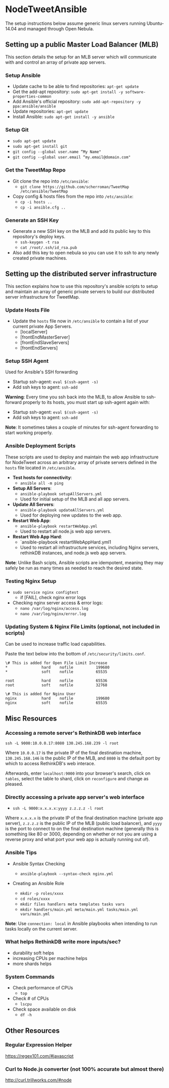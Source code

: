 # NodeTweetAnsible

The setup instructions below assume generic linux servers running Ubuntu-14.04 and managed through Open Nebula.

## Setting up a public Master Load Balancer (MLB)
This section details the setup for an MLB server which will communicate with and control an array of private app servers.
### Setup Ansible
- Update cache to be able to find repositories: `apt-get update`
- Get the add-apt repository: `sudo apt-get install -y software-properties-common`
- Add Ansible's official repository: `sudo add-apt-repository -y ppa:ansible/ansible`
- Update repositories: `apt-get update`
- Install Ansible: `sudo apt-get install -y ansible`

### Setup Git
- `sudo apt-get update`
- `sudo apt-get install git`
- `git config --global user.name “My Name"`
- `git config --global user.email “my.email@domain.com"`

### Get the TweetMap Repo
- Git clone the repo into `/etc/ansible`:
    - `git clone https://github.com/scherroman/TweetMap /etc/ansible/TweetMap`
- Copy config & hosts files from the repo into `/etc/ansible`:
    - `cp -i hosts ..`
    - `cp -i ansible.cfg ..`

### Generate an SSH Key
- Generate a new SSH key on the MLB and add its public key to this repository's deploy keys.
    - `ssh-keygen -t rsa`
    - `cat /root/.ssh/id_rsa.pub`
- Also add this key to open nebula so you can use it to ssh to any newly created private machines.

## Setting up the distributed server infrastructure
This section explains how to use this repository's ansible scripts to setup and maintain an array of generic private servers to build our distributed server infrastructure for TweetMap.
### Update Hosts File
- Update the `hosts` file now in `/etc/ansible` to contain a list of your current private App Servers.
    - [localServer]
    - [frontEndMasterServer]
    - [frontEndSlaveServers]
    - [frontEndServers]

### Setup SSH Agent
Used for Ansible's SSH forwarding
- Startup ssh-agent: `eval $(ssh-agent -s)`
- Add ssh keys to agent: `ssh-add`

**Warning**: Every time you ssh back into the MLB, to allow Ansible to ssh-forward properly to its hosts, you must start up ssh-agent again with: 
- Startup ssh-agent: `eval $(ssh-agent -s)`
- Add ssh keys to agent: `ssh-add`

**Note**: It sometimes takes a couple of minutes for ssh-agent forwarding to start working properly.

### Ansible Deployment Scripts
These scripts are used to deploy and maintain the web app infrastructure for NodeTweet across an arbitrary array of private servers defined in the `hosts` file located in `/etc/ansible`.

- **Test hosts for connectivity**:
    - `ansible all -m ping`
- **Setup All Servers**:
    - `ansible-playbook setupAllServers.yml`
    - Used for initial setup of the MLB and all app servers.
- **Update All Servers**:
    - `ansible-playbook updateAllServers.yml`
    - Used for deploying new updates to the web app.
- **Restart Web App**:
    - `ansible-playbook restartWebApp.yml`
    - Used to restart all node.js web app servers.
- **Restart Web App Hard**:
    - `ansible-playbook restartWebAppHard.yml1
    - Used to restart all infrastructure services, including Nginx servers, rethinkDB instances, and node.js web app servers.

**Note**: Unlike Bash scipts, Ansible scripts are idempotent, meaning they may safely be run as many times as needed to reach the desired state.

### Testing Nginx Setup
- `sudo service nginx configtest`
    - if [FAIL], check nginx error logs
- Checking nginx server access & error logs:
    - `nano /var/log/nginx/access.log`
    - `nano /var/log/nginx/error.log`

### Updating System & Nginx File Limits (optional, not included in scripts)

Can be used to increase traffic load capabilities.

Paste the text below into the bottom of `/etc/security/limits.conf`.

```
\# This is added for Open File Limit Increase
*               hard    nofile          199680
*               soft    nofile          65535

root            hard    nofile          65536
root            soft    nofile          32768

\# This is added for Nginx User
nginx           hard    nofile          199680
nginx           soft    nofile          65535
```

## Misc Resources

### Accessing a remote server's RethinkDB web interface

`ssh -L 9000:10.0.0.17:8080 130.245.168.239 -l root`

Where `10.0.0.17` is the private IP of the final destination machine, `130.245.168.146` is the public IP of the MLB, and `8080` is the default port by which to access RethinkDB's web interace.

Afterwards, enter `localhost:9000` into your browser's search, click on `tables`, select the table to shard, click on `reconfigure` and change as pleased.

### Directly accessing a private app server's web interface

- `ssh -L 9000:x.x.x.x:yyyy z.z.z.z -l root`

Where `x.x.x.x` is the private IP of the final destination machine (private app server), `z.z.z.z` is the public IP of the MLB (public load balancer), and `yyyy` is the port to connect to on the final destination machine (generally this is something like 80 or 3000, depending on whether or not you are using a reverse proxy and what port your web app is actually running out of).

### Ansible Tips
- Ansible Syntax Checking 
    - `ansible-playbook --syntax-check nginx.yml`

- Creating an Ansible Role
    - `mkdir -p roles/xxxx`
    - `cd roles/xxxx`
    - `mkdir files handlers meta templates tasks vars`
    - `mkdir handlers/main.yml meta/main.yml tasks/main.yml vars/main.yml`
 
**Note**: Use `connection: local` in Ansible playbooks when intending to run tasks locally on the current server.

### What helps RethinkDB write more inputs/sec?
- durability soft helps
- increasing CPUs per machine helps
- more shards helps

### System Commands
- Check performance of CPUs
    - `top`
- Check # of CPUs
    - `lscpu`
- Check space available on disk
    - `df -h`

## Other Resources
### Regular Expression Helper

https://regex101.com/#javascript

### Curl to Node.js converter (not 100% accurate but almost there)

http://curl.trillworks.com/#node
